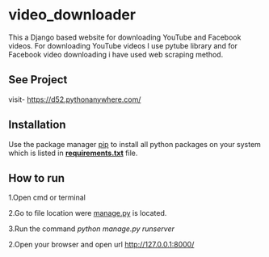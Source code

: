 # video_downloader

This a Django based website for downloading YouTube and Facebook videos.
For downloading YouTube videos I use pytube library and for Facebook video downloading i have used web scraping method.

## See Project

visit- https://d52.pythonanywhere.com/

## Installation

Use the package manager [pip](https://pip.pypa.io/en/stable/) to install all python packages on your system which is listed in **[requirements.txt](https://github.com/satyam-seth/video_downloader/blob/main/requirements.txt)** file.

## How to run

1.Open cmd or terminal

2.Go to file location were [manage.py](https://github.com/satyam-seth/video_downloader/blob/main/video_downloader/manage.py) is located.

3.Run the command *python manage.py runserver*

2.Open your browser and open url http://127.0.0.1:8000/
